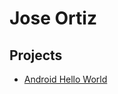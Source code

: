 # Jose Ortiz

## Projects

* [Android Hello World](https://github.com/Jortiz07/android-hello-world-2)